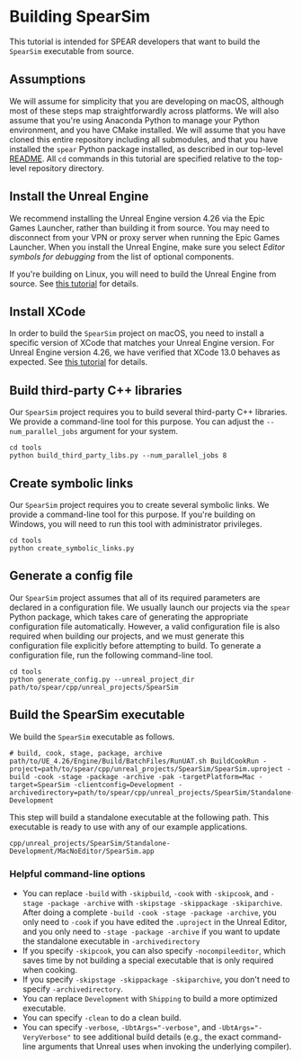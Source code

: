 # Building SpearSim

This tutorial is intended for SPEAR developers that want to build the `SpearSim` executable from source.

## Assumptions

We will assume for simplicity that you are developing on macOS, although most of these steps map straightforwardly across platforms. We will also assume that you're using Anaconda Python to manage your Python environment, and you have CMake installed. We will assume that you have cloned this entire repository including all submodules, and that you have installed the `spear` Python package installed, as described in our top-level [README](http://github.com/isl-org/spear). All `cd` commands in this tutorial are specified relative to the top-level repository directory.

## Install the Unreal Engine

We recommend installing the Unreal Engine version 4.26 via the Epic Games Launcher, rather than building it from source. You may need to disconnect from your VPN or proxy server when running the Epic Games Launcher. When you install the Unreal Engine, make sure you select _Editor symbols for debugging_ from the list of optional components.

If you're building on Linux, you will need to build the Unreal Engine from source. See [this tutorial](https://docs.unrealengine.com/4.26/en-US/SharingAndReleasing/Linux/BeginnerLinuxDeveloper/SettingUpAnUnrealWorkflow/) for details.

## Install XCode

In order to build the `SpearSim` project on macOS, you need to install a specific version of XCode that matches your Unreal Engine version. For Unreal Engine version 4.26, we have verified that XCode 13.0 behaves as expected. See [this tutorial](https://github.com/botman99/ue4-xcode-vscode-mac) for details.

## Build third-party C++ libraries

Our `SpearSim` project requires you to build several third-party C++ libraries. We provide a command-line tool for this purpose. You can adjust the `--num_parallel_jobs` argument for your system.

```console
cd tools
python build_third_party_libs.py --num_parallel_jobs 8
```

## Create symbolic links

Our `SpearSim` project requires you to create several symbolic links. We provide a command-line tool for this purpose. If you're building on Windows, you will need to run this tool with administrator privileges.

```console
cd tools
python create_symbolic_links.py
```

## Generate a config file

Our `SpearSim` project assumes that all of its required parameters are declared in a configuration file. We usually launch our projects via the `spear` Python package, which takes care of generating the appropriate configuration file automatically. However, a valid configuration file is also required when building our projects, and we must generate this configuration file explicitly before attempting to build. To generate a configuration file, run the following command-line tool.

```console
cd tools
python generate_config.py --unreal_project_dir path/to/spear/cpp/unreal_projects/SpearSim
```

## Build the SpearSim executable

We build the `SpearSim` executable as follows.

```console
# build, cook, stage, package, archive
path/to/UE_4.26/Engine/Build/BatchFiles/RunUAT.sh BuildCookRun -project=path/to/spear/cpp/unreal_projects/SpearSim/SpearSim.uproject -build -cook -stage -package -archive -pak -targetPlatform=Mac -target=SpearSim -clientconfig=Development -archivedirectory=path/to/spear/cpp/unreal_projects/SpearSim/Standalone-Development
```

This step will build a standalone executable at the following path. This executable is ready to use with any of our example applications.

```
cpp/unreal_projects/SpearSim/Standalone-Development/MacNoEditor/SpearSim.app
```

### Helpful command-line options

- You can replace `-build` with `-skipbuild`, `-cook` with `-skipcook`, and `-stage -package -archive` with `-skipstage -skippackage -skiparchive`. After doing a complete `-build -cook -stage -package -archive`, you only need to `-cook` if you have edited the `.uproject` in the Unreal Editor, and you only need to `-stage -package -archive` if you want to update the standalone executable in `-archivedirectory`
- If you specify `-skipcook`, you can also specify `-nocompileeditor`, which saves time by not building a special executable that is only required when cooking.
- If you specify `-skipstage -skippackage -skiparchive`, you don't need to specify `-archivedirectory`.
- You can replace `Development` with `Shipping` to build a more optimized executable.
- You can specify `-clean` to do a clean build.
- You can specify `-verbose`, `-UbtArgs="-verbose"`, and `-UbtArgs="-VeryVerbose"` to see additional build details (e.g., the exact command-line arguments that Unreal uses when invoking the underlying compiler).
